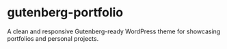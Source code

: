 # gutenberg-portfolio
A clean and responsive Gutenberg-ready WordPress theme for showcasing portfolios and personal projects.
